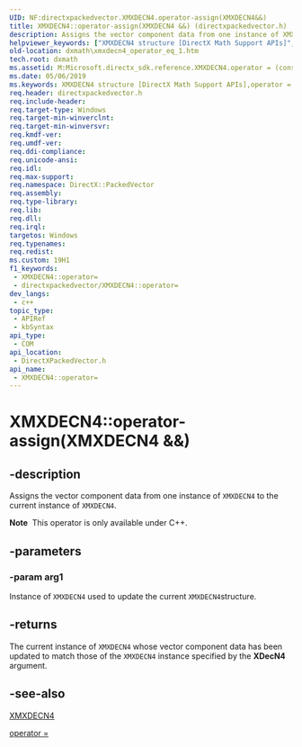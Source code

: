 ```yaml
---
UID: NF:directxpackedvector.XMXDECN4.operator-assign(XMXDECN4&&)
title: XMXDECN4::operator-assign(XMXDECN4 &&) (directxpackedvector.h)
description: Assigns the vector component data from one instance of XMXDECN4 to the current instance of XMXDECN4.
helpviewer_keywords: ["XMXDECN4 structure [DirectX Math Support APIs]","operator = method","XMXDECN4.operator =(const XMXDECN4&)","XMXDECN4.operator-assign(XMXDECN4 &&)","XMXDECN4.operator=","XMXDECN4::operator-assign(XMXDECN4 &&)","XMXDECN4::operator=","dxmath.xmxdecn4_operator_eq_1","operator = method [DirectX Math Support APIs]","operator = method [DirectX Math Support APIs]","XMXDECN4 structure","operator="]
old-location: dxmath\xmxdecn4_operator_eq_1.htm
tech.root: dxmath
ms.assetid: M:Microsoft.directx_sdk.reference.XMXDECN4.operator = (const XMXDECN4)
ms.date: 05/06/2019
ms.keywords: XMXDECN4 structure [DirectX Math Support APIs],operator = method, XMXDECN4.operator =(const XMXDECN4&), XMXDECN4.operator-assign(XMXDECN4 &&), XMXDECN4.operator=, XMXDECN4::operator-assign(XMXDECN4 &&), XMXDECN4::operator=, dxmath.xmxdecn4_operator_eq_1, operator = method [DirectX Math Support APIs], operator = method [DirectX Math Support APIs],XMXDECN4 structure, operator=
req.header: directxpackedvector.h
req.include-header: 
req.target-type: Windows
req.target-min-winverclnt: 
req.target-min-winversvr: 
req.kmdf-ver: 
req.umdf-ver: 
req.ddi-compliance: 
req.unicode-ansi: 
req.idl: 
req.max-support: 
req.namespace: DirectX::PackedVector
req.assembly: 
req.type-library: 
req.lib: 
req.dll: 
req.irql: 
targetos: Windows
req.typenames: 
req.redist: 
ms.custom: 19H1
f1_keywords:
 - XMXDECN4::operator=
 - directxpackedvector/XMXDECN4::operator=
dev_langs:
 - c++
topic_type:
 - APIRef
 - kbSyntax
api_type:
 - COM
api_location:
 - DirectXPackedVector.h
api_name:
 - XMXDECN4::operator=
---
```


# XMXDECN4::operator-assign(XMXDECN4 &&)


## -description

Assigns the vector component data from one instance of <code>XMXDECN4</code> to the current instance of <code>XMXDECN4</code>.

<div class="alert"><b>Note</b>  This operator is only available under C++.</div>

## -parameters

### -param arg1

Instance of <code>XMXDECN4</code> used to update the current <code>XMXDECN4</code>structure.

## -returns

The current instance of <code>XMXDECN4</code> whose vector component data has been updated to match those of the <code>XMXDECN4</code> instance specified by the <b>XDecN4</b> argument.

## -see-also

<a href="/windows/desktop/api/directxpackedvector/ns-directxpackedvector-xmxdecn4">XMXDECN4</a>

<a href="https://msdn.microsoft.com/d60f196b-281a-428c-bdae-f2d4ad1e206d">operator = </a>

